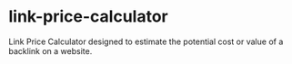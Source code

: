 # link-price-calculator
Link Price Calculator designed to estimate the potential cost or value of a backlink on a website.
